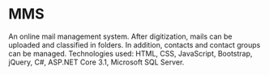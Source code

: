 # MMS
An online mail management system. After digitization, mails can be uploaded and classified in folders. In addition, contacts and contact groups can be managed.
Technologies used: HTML, CSS, JavaScript, Bootstrap, jQuery, C#, ASP.NET Core 3.1, Microsoft SQL Server.
